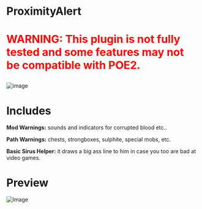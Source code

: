 # ProximityAlert

# <p style="color:red;">WARNING: This plugin is not fully tested and some features may not be compatible with POE2.</p>   

![image](https://user-images.githubusercontent.com/1397582/113477411-3295ae00-948a-11eb-8d9a-6a13b950cc66.png)

# Includes
**Mod Warnings:** sounds and indicators for corrupted blood etc..

**Path Warnings:** chests, strongboxes, sulphite, special mobs, etc.

**Basic Sirus Helper:** it draws a big ass line to him in case you too are bad at video games.

# Preview
![Image](https://i.imgur.com/xvtLSk9.png)

